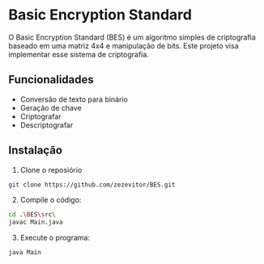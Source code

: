 # Basic Encryption Standard

O Basic Encryption Standard (BES) é um algoritmo simples de criptografia baseado em uma matriz 4x4 e manipulação de bits. Este projeto visa implementar esse sistema de criptografia.

## Funcionalidades
+ Conversão de texto para binário
+ Geração de chave
+ Criptografar
+ Descriptografar

## Instalação

1. Clone o reposiório
```bash
git clone https://github.com/zezevitor/BES.git
```

2. Compile o código:
```bash
cd .\BES\src\
javac Main.java
```

3. Execute o programa:
```bash
java Main
```
